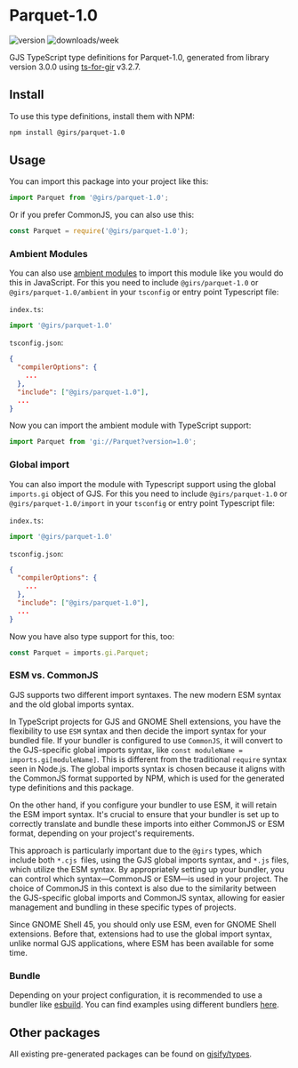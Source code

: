 
# Parquet-1.0

![version](https://img.shields.io/npm/v/@girs/parquet-1.0)
![downloads/week](https://img.shields.io/npm/dw/@girs/parquet-1.0)


GJS TypeScript type definitions for Parquet-1.0, generated from library version 3.0.0 using [ts-for-gir](https://github.com/gjsify/ts-for-gir) v3.2.7.


## Install

To use this type definitions, install them with NPM:
```bash
npm install @girs/parquet-1.0
```

## Usage

You can import this package into your project like this:
```ts
import Parquet from '@girs/parquet-1.0';
```

Or if you prefer CommonJS, you can also use this:
```ts
const Parquet = require('@girs/parquet-1.0');
```

### Ambient Modules

You can also use [ambient modules](https://github.com/gjsify/ts-for-gir/tree/main/packages/cli#ambient-modules) to import this module like you would do this in JavaScript.
For this you need to include `@girs/parquet-1.0` or `@girs/parquet-1.0/ambient` in your `tsconfig` or entry point Typescript file:

`index.ts`:
```ts
import '@girs/parquet-1.0'
```

`tsconfig.json`:
```json
{
  "compilerOptions": {
    ...
  },
  "include": ["@girs/parquet-1.0"],
  ...
}
```

Now you can import the ambient module with TypeScript support: 

```ts
import Parquet from 'gi://Parquet?version=1.0';
```

### Global import

You can also import the module with Typescript support using the global `imports.gi` object of GJS.
For this you need to include `@girs/parquet-1.0` or `@girs/parquet-1.0/import` in your `tsconfig` or entry point Typescript file:

`index.ts`:
```ts
import '@girs/parquet-1.0'
```

`tsconfig.json`:
```json
{
  "compilerOptions": {
    ...
  },
  "include": ["@girs/parquet-1.0"],
  ...
}
```

Now you have also type support for this, too:

```ts
const Parquet = imports.gi.Parquet;
```


### ESM vs. CommonJS

GJS supports two different import syntaxes. The new modern ESM syntax and the old global imports syntax.

In TypeScript projects for GJS and GNOME Shell extensions, you have the flexibility to use `ESM` syntax and then decide the import syntax for your bundled file. If your bundler is configured to use `CommonJS`, it will convert to the GJS-specific global imports syntax, like `const moduleName = imports.gi[moduleName]`. This is different from the traditional `require` syntax seen in Node.js. The global imports syntax is chosen because it aligns with the CommonJS format supported by NPM, which is used for the generated type definitions and this package.

On the other hand, if you configure your bundler to use ESM, it will retain the ESM import syntax. It's crucial to ensure that your bundler is set up to correctly translate and bundle these imports into either CommonJS or ESM format, depending on your project's requirements.

This approach is particularly important due to the `@girs` types, which include both `*.cjs `files, using the GJS global imports syntax, and `*.js` files, which utilize the ESM syntax. By appropriately setting up your bundler, you can control which syntax—CommonJS or ESM—is used in your project. The choice of CommonJS in this context is also due to the similarity between the GJS-specific global imports and CommonJS syntax, allowing for easier management and bundling in these specific types of projects.

Since GNOME Shell 45, you should only use ESM, even for GNOME Shell extensions. Before that, extensions had to use the global import syntax, unlike normal GJS applications, where ESM has been available for some time.

### Bundle

Depending on your project configuration, it is recommended to use a bundler like [esbuild](https://esbuild.github.io/). You can find examples using different bundlers [here](https://github.com/gjsify/ts-for-gir/tree/main/examples).

## Other packages

All existing pre-generated packages can be found on [gjsify/types](https://github.com/gjsify/types).

